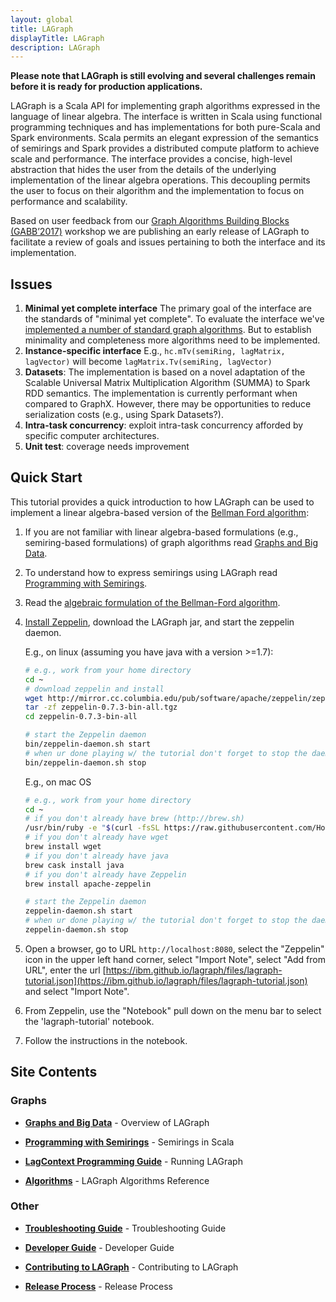 ```yaml
---
layout: global
title: LAGraph
displayTitle: LAGraph
description: LAGraph
---
```

<!--
{% comment %}
License ...
{% endcomment %}
-->

__Please note that LAGraph is still evolving and several challenges
remain before it is ready for production applications.__

LAGraph is a Scala API for implementing graph algorithms expressed in
the language of linear algebra.  The interface is written in Scala
using functional programming techniques and has implementations for
both pure-Scala and Spark environments.  Scala permits an elegant
expression of the semantics of semirings and Spark provides a
distributed compute platform to achieve scale and performance.  The
interface provides a concise, high-level abstraction that hides the
user from the details of the underlying implementation of the linear
algebra operations.  This decoupling permits the user to focus on
their algorithm and the implementation to focus on performance and
scalability.

Based on user feedback from our [Graph
Algorithms Building Blocks
(GABB’2017)](http://graphanalysis.org/workshop2017.html) workshop we
are publishing an early release of LAGraph to facilitate a review of
goals and issues pertaining to both the interface and its
implementation.

## Issues

1. **Minimal yet complete interface** The primary goal of the interface are the standards of "minimal yet
complete".  To evaluate the interface we've [implemented a number of
standard graph algorithms](algorithms-reference.md). But to establish
minimality and completeness more algorithms need to be implemented.
1. **Instance-specific interface** E.g., `hc.mTv(semiRing, lagMatrix, lagVector)` will become `lagMatrix.Tv(semiRing, lagVector)`
1. **Datasets**: The implementation is based on a novel adaptation of
the Scalable Universal Matrix Multiplication Algorithm (SUMMA) to
Spark RDD semantics. The implementation is currently performant when
compared to GraphX.  However, there may be opportunities to reduce
serialization costs (e.g., using Spark Datasets?).
1. **Intra-task concurrency**: exploit intra-task concurrency afforded by specific computer architectures.
1. **Unit test**: coverage needs improvement


## Quick Start

This tutorial provides a quick introduction to how LAGraph can be used
to implement a linear algebra-based version of the
[Bellman Ford algorithm](https://en.wikipedia.org/wiki/Bellman%E2%80%93Ford_algorithm):

1. If you are not familiar with linear algebra-based formulations
   (e.g., semiring-based formulations) of graph algorithms read
   [Graphs and Big Data](graphs-overview).

1. To understand how to express semirings using LAGraph read
   [Programming with Semirings](programming-with-semirings).

1. Read the [algebraic formulation of the Bellman-Ford algorithm](algorithms-bellmanford).

1. [Install Zeppelin](http://zeppelin.apache.org/docs/0.7.3/install/install.html#quick-start),
   download the LAGraph jar, and start the zeppelin daemon.

   E.g., on linux (assuming you have java with a version >=1.7):

   ```bash
   # e.g., work from your home directory
   cd ~
   # download zeppelin and install
   wget http://mirror.cc.columbia.edu/pub/software/apache/zeppelin/zeppelin-0.7.3/zeppelin-0.7.3-bin-all.tgz
   tar -zf zeppelin-0.7.3-bin-all.tgz
   cd zeppelin-0.7.3-bin-all

   # start the Zeppelin daemon
   bin/zeppelin-daemon.sh start
   # when ur done playing w/ the tutorial don't forget to stop the daemon
   bin/zeppelin-daemon.sh stop
   ```

   E.g., on mac OS

   ```bash
   # e.g., work from your home directory
   cd ~
   # if you don't already have brew (http://brew.sh)
   /usr/bin/ruby -e "$(curl -fsSL https://raw.githubusercontent.com/Homebrew/install/master/install)"
   # if you don't already have wget
   brew install wget
   # if you don't already have java
   brew cask install java
   # if you don't already have Zeppelin
   brew install apache-zeppelin

   # start the Zeppelin daemon
   zeppelin-daemon.sh start
   # when ur done playing w/ the tutorial don't forget to stop the daemon
   zeppelin-daemon.sh stop
   ```

1. Open a browser, go to URL `http://localhost:8080`, select the
   "Zeppelin" icon in the upper left hand corner, select "Import
   Note", select "Add from URL", enter the url [https://ibm.github.io/lagraph/files/lagraph-tutorial.json](https://ibm.github.io/lagraph/files/lagraph-tutorial.json) and select "Import Note".

1. From Zeppelin, use the "Notebook" pull down on the menu bar to select the
   'lagraph-tutorial' notebook.

1. Follow the instructions in the notebook.

## Site Contents

### Graphs

* [**Graphs and Big Data**](graphs-overview) - Overview of LAGraph

* [**Programming with Semirings**](programming-with-semirings) - Semirings in Scala

* [**LagContext Programming Guide**](spark-lagcontext-programming-guide) - Running LAGraph

* [**Algorithms**](spark-lagcontext-programming-guide) - LAGraph Algorithms Reference

### Other

* [**Troubleshooting Guide**](troubleshooting-guide) - Troubleshooting Guide

* [**Developer Guide**](lagraph-dev-guide) - Developer Guide

* [**Contributing to LAGraph**](contributing-to-lagraph) - Contributing to LAGraph

* [**Release Process**](release-process) - Release Process

